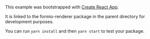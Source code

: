 This example was bootstrapped with [Create React App](https://github.com/facebook/create-react-app).

It is linked to the formio-renderer package in the parent directory for development purposes.

You can run `yarn install` and then `yarn start` to test your package.
